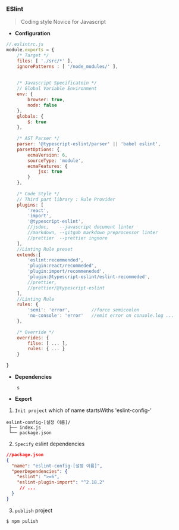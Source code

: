 ### ESlint
> Coding style Novice for Javascript 

* **Configuration**

```javascript
//.eslintrc.js
module.exports = {
	/* Target */
    files: [ './src/*' ],
    ignorePatterns : [ '/node_modules/' ],
    
    
	/* Javascript Specificatoin */
	// Global Variable Environment
    env: {
    	browser: true,
        node: false
    },
    globals: {
    	$: true
    },
    
    /* AST Parser */
    parser: '@typescript-eslint/parser' || 'babel eslint',
    parsetOptions: {
    	ecmaVersion: 6,
        sourceType: 'module',
        ecmaFeatures: {
        	jsx: true
        }
    },
    
	/* Code Style */
    // Third part library : Rule Provider
    plugins: [
        'react',
    	'import',
        '@typescript-eslint',
        //jsdoc,	--javascript document linter
        //markdown, --gitgub markdown preprocessor linter
        //prettier  --prettier ingnore
    ],
    //Linting Rule preset
    extends:[
        'eslint:recommended',
        'plugin:react/recommeded',
        'plugin:import/recommeneded',
        'plugin:@typescript-eslint/eslint-recommeded',
        //prettier,
        //prettier/@typescript-eslint
    ],  
    //Linting Rule
    rules: {
		'semi': 'error',		//force semicoolon
        'no-console': 'error'   //emit error on console.log ...
	},
    
    /* Override */
    overrides: {
    	filse: [ ... ],
        rules: { ... }
    }
    
}

```

* **Dependencies**
```shell
    s
```

* **Export**  

1.  `Init project` which of name startsWiths 'eslint-config-'


```
eslint-config-[설정 이름]/
 ├── index.js
 └── package.json
```
2.  `Specify` eslint dependencies

```json
//package.json
{
  "name": "eslint-config-[설정 이름]",
  "peerDependencies": {
    "eslint": ">=6",
    "eslint-plugin-import": "^2.18.2"
     // ...
  }
}


```

3.  `publish` project

```shell
$ npm pulish
```
